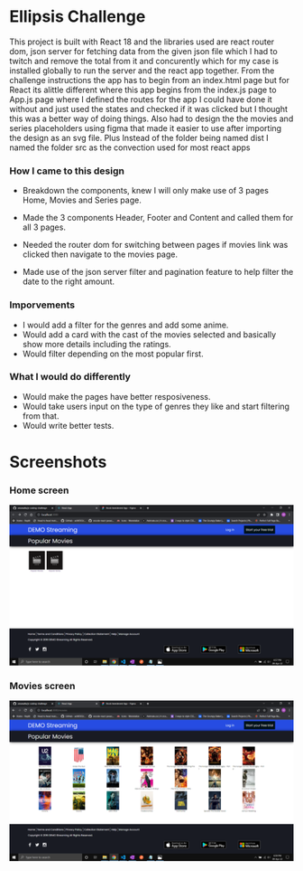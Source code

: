 # Ellipsis Challenge

This project is built with React 18 and the libraries used are react router dom, json server for fetching data from the given json file which I had to twitch and remove the total from it and concurently which for my case is installed globally to run the server and the react app together. From the challenge instructions the app has to begin from an index.html page but for React its alittle different where this app begins from the index.js page to App.js page where I defined the routes for the app I could have done it without and just used the states and checked if it was clicked but I thought this was a better way of doing things. Also had to design the the movies and series placeholders using figma that made it easier to use after importing the design as an svg file. Plus Instead of the folder being named dist I named the folder src as the convection used for most react apps

### How I came to this design

- Breakdown the components, knew I will only make use of 3 pages Home, Movies and Series page.

- Made the 3 components Header, Footer and Content and called them for all 3 pages.

- Needed the router dom for switching between pages if movies link was clicked then navigate to the movies page.

- Made use of the json server filter and pagination feature to help filter the date to the right amount.

### Imporvements

- I would add a filter for the genres and add some anime.
- Would add a card with the cast of the movies selected and basically show more details including the ratings.
- Would filter depending on the most popular first.

### What I would do differently

- Would make the pages have better resposiveness.
- Would take users input on the type of genres they like and start filtering from that.
- Would write better tests.

# Screenshots

### Home screen

![Getting Started](./screenshots/home.png)

### Movies screen

![Getting Started](./screenshots/movies.png)
